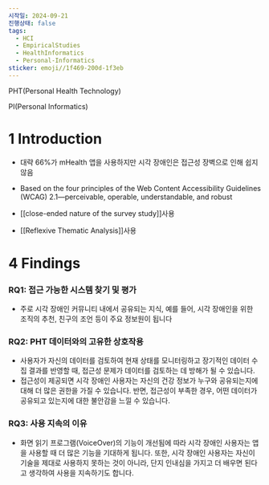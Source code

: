 ```yaml
---
시작일: 2024-09-21
진행상태: false
tags:
  - HCI
  - EmpiricalStudies
  - HealthInformatics
  - Personal-Informatics
sticker: emoji//1f469-200d-1f3eb
---
```

PHT(Personal Health Technology)

PI(Personal Informatics)

# 1 Introduction

- 대략 66%가 mHealth 앱을 사용하지만 시각 장애인은 접근성 장벽으로 인해 쉽지 않음
- Based on the four principles of the Web Content Accessibility Guidelines (WCAG) 2.1—perceivable, operable, understandable, and robust

- [[close-ended nature of the survey study]]사용
- [[Reflexive Thematic Analysis]]사용

# 4 Findings

### RQ1: 접근 가능한 시스템 찾기 및 평가

- 주로 시각 장애인 커뮤니티 내에서 공유되는 지식, 예를 들어, 시각 장애인을 위한 조직의 추천, 친구의 조언 등이 주요 정보원이 됩니다

### RQ2: PHT 데이터와의 고유한 상호작용

- 사용자가 자신의 데이터를 검토하여 현재 상태를 모니터링하고 장기적인 데이터 수집 결과를 반영할 때, 접근성 문제가 데이터를 검토하는 데 방해가 될 수 있습니다.
- 접근성이 제공되면 시각 장애인 사용자는 자신의 건강 정보가 누구와 공유되는지에 대해 더 많은 권한을 가질 수 있습니다. 반면, 접근성이 부족한 경우, 어떤 데이터가 공유되고 있는지에 대한 불안감을 느낄 수 있습니다.

### RQ3: 사용 지속의 이유

- 화면 읽기 프로그램(VoiceOver)의 기능이 개선됨에 따라 시각 장애인 사용자는 앱을 사용할 때 더 많은 기능을 기대하게 됩니다. 또한, 시각 장애인 사용자는 자신이 기술을 제대로 사용하지 못하는 것이 아니라, 단지 인내심을 가지고 더 배우면 된다고 생각하여 사용을 지속하기도 합니다.